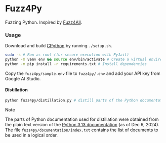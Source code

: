 # Fuzz4Py
Fuzzing Python. Inspired by [Fuzz4All](https://github.com/fuzz4all/fuzz4all).

### Usage

Download and build [CPython](https://github.com/python/cpython) by running `./setup.sh`.

```bash
sudo -s # Run as root (for secure execution with PyJail)
python -m venv env && source env/bin/activate # Create a virtual environment
python -m pip install -r requirements.txt # Install dependencies
```

Copy the `fuzz4py/sample.env` file to `fuzz4py/.env` and add your API key from Google AI Studio.

#### Distillation

```bash
python fuzz4py/distillation.py # distill parts of the Python documentation
```

> [!NOTE]
> The parts of Python documentation used for distillation were obtained from the plain text version of the [Python 3.13 documentation](https://docs.python.org/3/archives/python-3.13-docs-text.zip) (as of Dec 6, 2024). The file `fuzz4py/documentation/index.txt` contains the list of documents to be used in a logical order.
